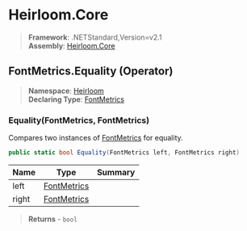 # Heirloom.Core

> **Framework**: .NETStandard,Version=v2.1  
> **Assembly**: [Heirloom.Core][0]

## FontMetrics.Equality (Operator)

> **Namespace**: [Heirloom][0]  
> **Declaring Type**: [FontMetrics][1]

### Equality(FontMetrics, FontMetrics)

Compares two instances of [FontMetrics][1] for equality.

```cs
public static bool Equality(FontMetrics left, FontMetrics right)
```

| Name  | Type             | Summary |
|-------|------------------|---------|
| left  | [FontMetrics][1] |         |
| right | [FontMetrics][1] |         |

> **Returns** - `bool`

[0]: ../../../Heirloom.Core.md
[1]: ../FontMetrics.md
